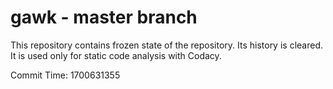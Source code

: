 # gawk - master branch

This repository contains frozen state of the repository.
Its history is cleared. It is used only for static code
analysis with Codacy.

Commit Time: 1700631355